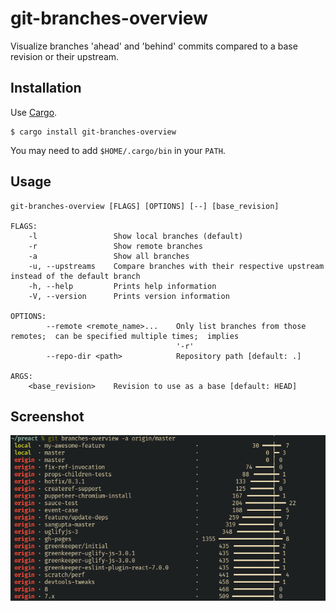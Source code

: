 # git-branches-overview

Visualize branches 'ahead' and 'behind' commits compared to a base revision or their upstream.

## Installation

Use [Cargo](https://doc.rust-lang.org/cargo/index.html).

```
$ cargo install git-branches-overview
```

You may need to add `$HOME/.cargo/bin` in your `PATH`.

## Usage

```
git-branches-overview [FLAGS] [OPTIONS] [--] [base_revision]

FLAGS:
    -l                 Show local branches (default)
    -r                 Show remote branches
    -a                 Show all branches
    -u, --upstreams    Compare branches with their respective upstream instead of the default branch
    -h, --help         Prints help information
    -V, --version      Prints version information

OPTIONS:
        --remote <remote_name>...    Only list branches from those remotes;  can be specified multiple times;  implies
                                     '-r'
        --repo-dir <path>            Repository path [default: .]

ARGS:
    <base_revision>    Revision to use as a base [default: HEAD]
```

## Screenshot

![Screenshot of git-branches-overview](git-branches-overview.png)
